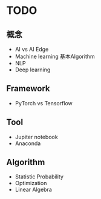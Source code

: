 # TODO

## 概念
- AI vs AI Edge
- Machine learning 基本Algorithm
- NLP
- Deep learning

## Framework
- PyTorch vs Tensorflow

## Tool
- Jupiter notebook
- Anaconda

## Algorithm
- Statistic Probability
- Optimization
- Linear Algebra
